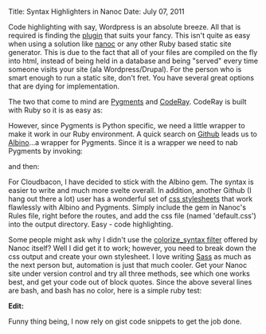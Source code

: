Title: Syntax Highlighters in Nanoc
Date: July 07, 2011

Code highlighting with say, Wordpress is an absolute breeze. All that is
required is finding the [plugin][1] that suits your fancy. This isn't quite as
easy when using a solution like [nanoc][2] or any other Ruby based static site
generator. This is due to the fact that all of your files are compiled on the
fly into html, instead of being held in a database and being "served" every
time someone visits your site (ala Wordpress/Drupal). For the person who is
smart enough to run a static site, don't fret. You have several great options
that are dying for implementation.

The two that come to mind are [Pygments][3] and [CodeRay][4]. CodeRay is built
with Ruby so it is as easy as:  

<script src="https://gist.github.com/2710950.js?file=gem install"></script>

However, since Pygments is Python specific, we need a little wrapper to make it
work in our Ruby environment. A quick search on [Github][5] leads us to
[Albino][6]...a wrapper for Pygments. Since it is a wrapper we need to nab
Pygments by invoking:  

<script src="https://gist.github.com/2710950.js?file=pygmrents"></script>

and then:  

<script src="https://gist.github.com/2710950.js?file=gem albino"></script>

For Cloudbacon, I have decided to stick with the Albino gem. The syntax is
easier to write and much more svelte overall. In addition, another Github (I
hang out there a lot) user has a wonderful set of [css stylesheets][7] that
work flawlessly with Albino and Pygments. Simply include the gem in Nanoc's
Rules file, right before the routes, and add the css file (named 'default.css')
into the output directory. Easy - code highlighting.

Some people might ask why I didn't use the [colorize_syntax filter][8] offered
by Nanoc itself? Well I did get it to work; however, you need to break down the
css output and create your own stylesheet. I love writing [Sass][9] as much as
the next person but, automation is just that much cooler. Get your Nanoc site
under version control and try all three methods, see which one works best, and
get your code out of block quotes. Since the above several lines are bash, and
bash has no color, here is a simple ruby test:  

<script src="https://gist.github.com/2710950.js?file=hello world"></script>

__Edit:__

Funny thing being, I now rely on gist code snippets to get the job done.

[9]:http://sass-lang.com/
[8]:http://nanoc.stoneship.org/docs/api/3.1/Nanoc3/Filters/ColorizeSyntax.html
[7]:https://github.com/richleland/pygments-css
[6]:https://github.com/github/albino
[5]:https://github.com/
[4]:http://coderay.rubychan.de/
[3]:http://pygments.org/
[2]:http://nanoc.stoneship.org/
[1]:http://wordpress.org/extend/plugins/search.php?q=code+highlighting 
